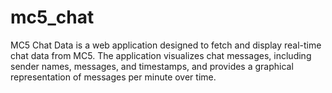 # mc5_chat
MC5 Chat Data is a web application designed to fetch and display real-time chat data from MC5. The application visualizes chat messages, including sender names, messages, and timestamps, and provides a graphical representation of messages per minute over time.
